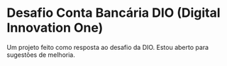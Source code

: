 # Desafio Conta Bancária DIO (Digital Innovation One)

Um projeto feito como resposta ao desafio da DIO. Estou aberto para sugestões de melhoria.
